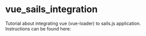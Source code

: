 # vue_sails_integration
Tutorial about integrating vue (vue-loader) to sails.js application. Instructions can be found here: 
